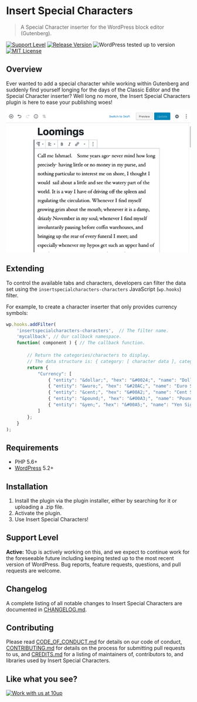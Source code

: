 # Insert Special Characters

> A Special Character inserter for the WordPress block editor (Gutenberg).

[![Support Level](https://img.shields.io/badge/support-active-green.svg)](#support-level) [![Release Version](https://img.shields.io/github/release/10up/insert-special-characters.svg)](https://github.com/10up/insert-special-characters/releases/latest) ![WordPress tested up to version](https://img.shields.io/badge/WordPress-v5.2%20tested-success.svg) [![MIT License](https://img.shields.io/github/license/10up/insert-special-characters.svg)](https://github.com/10up/insert-special-characters/blob/develop/LICENSE.md)

## Overview

Ever wanted to add a special character while working within Gutenberg and suddenly find yourself longing for the days of the Classic Editor and the Special Character inserter?  Well long no more, the Insert Special Characters plugin is here to ease your publishing woes!

![Demo of special characters within Gutenberg](assets/insert-special-characters.gif "Example of a special characters in the new WordPress editor")

## Extending
To control the available tabs and characters, developers can filter the data set using the `insertspecialcharacters-characters` JavaScript (`wp.hooks`) filter.

For example, to create a character inserter that only provides currency symbols:

```js
wp.hooks.addFilter(
	'insertspecialcharacters-characters',  // The filter name.
	'mycallback', // Our callback namespace.
	function( component ) { // The callback function.

		// Return the categories/characters to display.
		// The data structure is: { category: [ character data ], category2: ... }
		return {
			"Currency": [
				{ "entity": "&dollar;", "hex": "&#0024;", "name": "Dollar Sign", "char": "$" },
				{ "entity": "&wuro;", "hex": "&#20AC;", "name": "Euro Sign", "char": "€" },
				{ "entity": "&cent;", "hex": "&#00A2;", "name": "Cent Sign", "char": "¢" },
				{ "entity": "&pound;", "hex": "&#00A3;", "name": "Pound Sign", "char": "£" },
				{ "entity": "&yen;", "hex": "&#00A5;", "name": "Yen Sign", "char": "¥" },
			]
		};
	}
);

```

## Requirements

* PHP 5.6+
* [WordPress](http://wordpress.org/) 5.2+

## Installation

1. Install the plugin via the plugin installer, either by searching for it or uploading a .zip file.
1. Activate the plugin.
1. Use Insert Special Characters!

## Support Level

**Active:** 10up is actively working on this, and we expect to continue work for the foreseeable future including keeping tested up to the most recent version of WordPress.  Bug reports, feature requests, questions, and pull requests are welcome.

## Changelog

A complete listing of all notable changes to Insert Special Characters are documented in [CHANGELOG.md](https://github.com/10up/insert-special-characters/blob/develop/CHANGELOG.md).

## Contributing

Please read [CODE_OF_CONDUCT.md](https://github.com/10up/insert-special-characters/blob/develop/CODE_OF_CONDUCT.md) for details on our code of conduct, [CONTRIBUTING.md](https://github.com/10up/insert-special-characters/blob/develop/CONTRIBUTING.md) for details on the process for submitting pull requests to us, and [CREDITS.md](https://github.com/10up/insert-special-characters/blob/develop/CONTRIBUTORS.md) for a listing of maintainers of, contributors to, and libraries used by Insert Special Characters.

## Like what you see?

<a href="http://10up.com/contact/"><img src="https://10updotcom-wpengine.s3.amazonaws.com/uploads/2016/10/10up-Github-Banner.png" width="850" alt="Work with us at 10up"></a>
